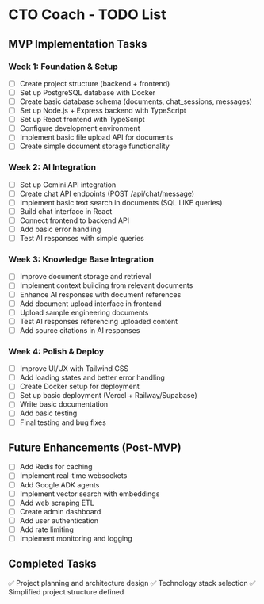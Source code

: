 # CTO Coach - TODO List

## MVP Implementation Tasks

### Week 1: Foundation & Setup
- [ ] Create project structure (backend + frontend)
- [ ] Set up PostgreSQL database with Docker
- [ ] Create basic database schema (documents, chat_sessions, messages)
- [ ] Set up Node.js + Express backend with TypeScript
- [ ] Set up React frontend with TypeScript
- [ ] Configure development environment
- [ ] Implement basic file upload API for documents
- [ ] Create simple document storage functionality

### Week 2: AI Integration
- [ ] Set up Gemini API integration
- [ ] Create chat API endpoints (POST /api/chat/message)
- [ ] Implement basic text search in documents (SQL LIKE queries)
- [ ] Build chat interface in React
- [ ] Connect frontend to backend API
- [ ] Add basic error handling
- [ ] Test AI responses with simple queries

### Week 3: Knowledge Base Integration
- [ ] Improve document storage and retrieval
- [ ] Implement context building from relevant documents
- [ ] Enhance AI responses with document references
- [ ] Add document upload interface in frontend
- [ ] Upload sample engineering documents
- [ ] Test AI responses referencing uploaded content
- [ ] Add source citations in AI responses

### Week 4: Polish & Deploy
- [ ] Improve UI/UX with Tailwind CSS
- [ ] Add loading states and better error handling
- [ ] Create Docker setup for deployment
- [ ] Set up basic deployment (Vercel + Railway/Supabase)
- [ ] Write basic documentation
- [ ] Add basic testing
- [ ] Final testing and bug fixes

## Future Enhancements (Post-MVP)
- [ ] Add Redis for caching
- [ ] Implement real-time websockets
- [ ] Add Google ADK agents
- [ ] Implement vector search with embeddings
- [ ] Add web scraping ETL
- [ ] Create admin dashboard
- [ ] Add user authentication
- [ ] Add rate limiting
- [ ] Implement monitoring and logging

## Completed Tasks
✅ Project planning and architecture design
✅ Technology stack selection
✅ Simplified project structure defined
